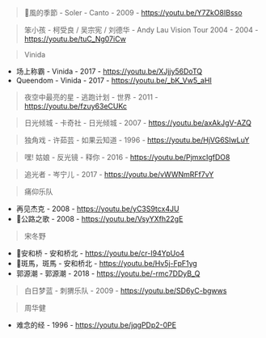 > 🧡風的季節 - Soler - Canto - 2009 - https://youtu.be/Y7ZkO8IBsso

> 笨小孩 - 柯受良 / 吴宗宪 / 刘德华 - Andy Lau Vision Tour 2004 - 2004 - https://youtu.be/tuC_Ng07iCw

> Vinida

- 场上称霸 - Vinida - 2017 - https://youtu.be/XJjjy56DoTQ
- Queendom - Vinida - 2017 - https://youtu.be/_bK_Vw5_aHI

> 夜空中最亮的星 - 逃跑计划 - 世界 - 2011 - https://youtu.be/fzuy63eCUKc

> 日光倾城 - 卡奇社 - 日光倾城 - 2007 - https://youtu.be/axAkJgV-AZQ

> 独角戏 - 许茹芸 - 如果云知道 - 1996 - https://youtu.be/HjVG6SIwLuY

> 嘿! 姑娘 - 反光镜 - 释你 - 2016 - https://youtu.be/PjmxcIgfDO8

> 追光者 - 岑宁儿 - 2017 - https://youtu.be/vWWNmRFf7vY

> 痛仰乐队
- 再见杰克 - 2008 - https://youtu.be/yC3S9tcx4JU
- 🧡公路之歌 - 2008 - https://youtu.be/VsyYXfh22gE

> 宋冬野
- 🧡安和桥 - 安和桥北 - https://youtu.be/cr-I94YpUo4
- 🧡斑馬，斑馬 - 安和桥北 - https://youtu.be/Hv5j-FpF1yg
- 郭源潮 - 郭源潮 - 2018 - https://youtu.be/-rmc7DDyB_Q

> 白日梦蓝 - 刺猬乐队 - 2009 - https://youtu.be/SD6yC-bgwws

> 周华健
- 难念的经 - 1996 - https://youtu.be/jqgPDp2-0PE
